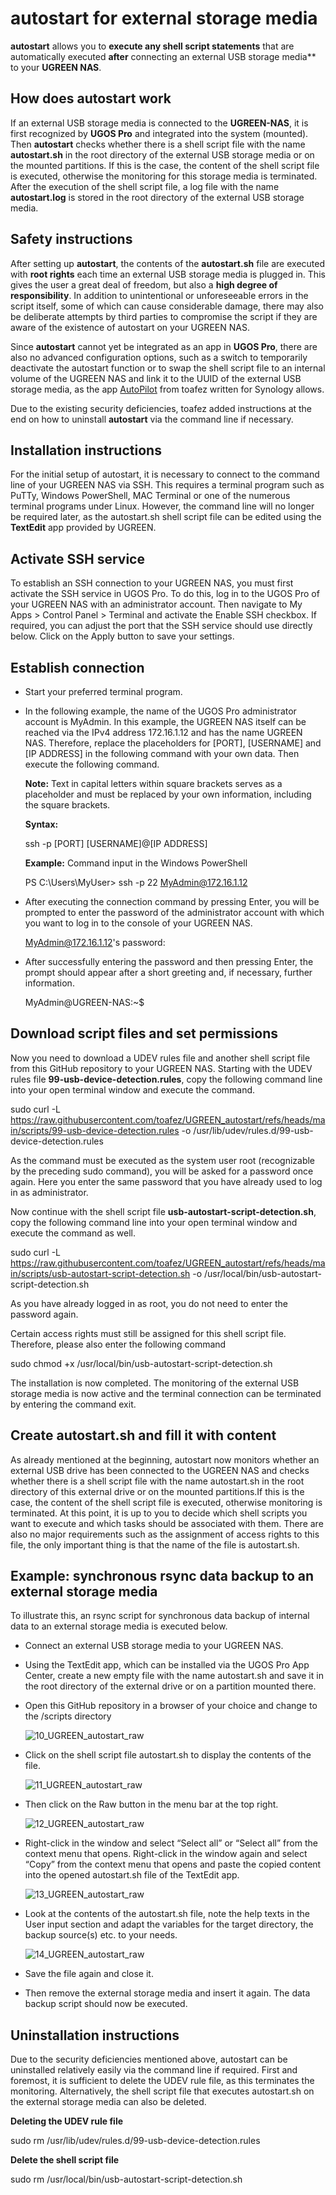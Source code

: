 # autostart for external storage media

**autostart** allows you to **execute any shell script statements** that are automatically executed **after** connecting an external USB storage media** to your **UGREEN NAS**.

## How does autostart work

If an external USB storage media is connected to the **UGREEN-NAS**, it is first recognized by **UGOS Pro** and integrated into the system (mounted). Then **autostart** checks whether there is a shell script file with the name **autostart.sh** in the root directory of the external USB storage media or on the mounted partitions. If this is the case, the content of the shell script file is executed, otherwise the monitoring for this storage media is terminated. After the execution of the shell script file, a log file with the name **autostart.log** is stored in the root directory of the external USB storage media.

## Safety instructions

After setting up **autostart**, the contents of the **autostart.sh** file are executed with **root rights** each time an external USB storage media is plugged in. This gives the user a great deal of freedom, but also a **high degree of responsibility**. In addition to unintentional or unforeseeable errors in the script itself, some of which can cause considerable damage, there may also be deliberate attempts by third parties to compromise the script if they are aware of the existence of autostart on your UGREEN NAS.

Since **autostart** cannot yet be integrated as an app in **UGOS Pro**, there are also no advanced configuration options, such as a switch to temporarily deactivate the autostart function or to swap the shell script file to an internal volume of the UGREEN NAS and link it to the UUID of the external USB storage media, as the app [AutoPilot](https://github.com/toafez/AutoPilot) from toafez written for Synology allows.

Due to the existing security deficiencies, toafez added instructions at the end on how to uninstall **autostart** via the command line if necessary.

## Installation instructions

For the initial setup of autostart, it is necessary to connect to the command line of your UGREEN NAS via SSH. This requires a terminal program such as PuTTy, Windows PowerShell, MAC Terminal or one of the numerous terminal programs under Linux. However, the command line will no longer be required later, as the autostart.sh shell script file can be edited using the **TextEdit** app provided by UGREEN.

## Activate SSH service

To establish an SSH connection to your UGREEN NAS, you must first activate the SSH service in UGOS Pro. To do this, log in to the UGOS Pro of your UGREEN NAS with an administrator account. Then navigate to My Apps > Control Panel > Terminal and activate the Enable SSH checkbox. If required, you can adjust the port that the SSH service should use directly below. Click on the Apply button to save your settings.

## Establish connection

- Start your preferred terminal program.
- In the following example, the name of the UGOS Pro administrator account is MyAdmin. In this example, the UGREEN NAS itself can be reached via the IPv4 address 172.16.1.12 and has the name UGREEN NAS. Therefore, replace the placeholders for [PORT], [USERNAME] and [IP ADDRESS] in the following command with your own data. Then execute the following command.

  **Note:** Text in capital letters within square brackets serves as a placeholder and must be replaced by your own information, including the square brackets.

  **Syntax:**

    ssh -p [PORT] [USERNAME]@[IP ADDRESS]

  **Example:** Command input in the Windows PowerShell

    PS C:\Users\MyUser> ssh -p 22 MyAdmin@172.16.1.12

- After executing the connection command by pressing Enter, you will be prompted to enter the password of the administrator account with which you want to log in to the console of your UGREEN NAS.
 
  MyAdmin@172.16.1.12's password:

- After successfully entering the password and then pressing Enter, the prompt should appear after a short greeting and, if necessary, further information.

  MyAdmin@UGREEN-NAS:~$

## Download script files and set permissions

Now you need to download a UDEV rules file and another shell script file from this GitHub repository to your UGREEN NAS. Starting with the UDEV rules file **99-usb-device-detection.rules**, copy the following command line into your open terminal window and execute the command.

 sudo curl -L https://raw.githubusercontent.com/toafez/UGREEN_autostart/refs/heads/main/scripts/99-usb-device-detection.rules -o /usr/lib/udev/rules.d/99-usb-device-detection.rules

As the command must be executed as the system user root (recognizable by the preceding sudo command), you will be asked for a password once again. Here you enter the same password that you have already used to log in as administrator.

Now continue with the shell script file **usb-autostart-script-detection.sh**, copy the following command line into your open terminal window and execute the command as well.

 sudo curl -L https://raw.githubusercontent.com/toafez/UGREEN_autostart/refs/heads/main/scripts/usb-autostart-script-detection.sh -o /usr/local/bin/usb-autostart-script-detection.sh

As you have already logged in as root, you do not need to enter the password again.

Certain access rights must still be assigned for this shell script file. Therefore, please also enter the following command

 sudo chmod +x /usr/local/bin/usb-autostart-script-detection.sh
 
The installation is now completed. The monitoring of the external USB storage media is now active and the terminal connection can be terminated by entering the command exit.
 
## Create autostart.sh and fill it with content

As already mentioned at the beginning, autostart now monitors whether an external USB drive has been connected to the UGREEN NAS and checks whether there is a shell script file with the name autostart.sh in the root directory of this external drive or on the mounted partitions.If this is the case, the content of the shell script file is executed, otherwise monitoring is terminated. At this point, it is up to you to decide which shell scripts you want to execute and which tasks should be associated with them. There are also no major requirements such as the assignment of access rights to this file, the only important thing is that the name of the file is autostart.sh.

## Example: synchronous rsync data backup to an external storage media

To illustrate this, an rsync script for synchronous data backup of internal data to an external storage media is executed below.

- Connect an external USB storage media to your UGREEN NAS.
- Using the TextEdit app, which can be installed via the UGOS Pro App Center, create a new empty file with the name autostart.sh and save it in the root directory of the external drive or on a partition mounted there.
- Open this GitHub repository in a browser of your choice and change to the /scripts directory

    ![10_UGREEN_autostart_raw](/images/10_UGREEN_autostart_raw.png)

- Click on the shell script file autostart.sh to display the contents of the file.

    ![11_UGREEN_autostart_raw](/images/11_UGREEN_autostart_raw.png)

- Then click on the Raw button in the menu bar at the top right.

    ![12_UGREEN_autostart_raw](/images/12_UGREEN_autostart_raw.png)

- Right-click in the window and select “Select all” or “Select all” from the context menu that opens. Right-click in the window again and select “Copy” from the context menu that opens and paste the copied content into the opened autostart.sh file of the TextEdit app.

    ![13_UGREEN_autostart_raw](/images/13_UGREEN_autostart_raw.png)

- Look at the contents of the autostart.sh file, note the help texts in the User input section and adapt the variables for the target directory, the backup source(s) etc. to your needs.

    ![14_UGREEN_autostart_raw](/images/14_UGREEN_autostart_raw.png)

- Save the file again and close it.
- Then remove the external storage media and insert it again. The data backup script should now be executed.

## Uninstallation instructions

Due to the security deficiencies mentioned above, autostart can be uninstalled relatively easily via the command line if required. First and foremost, it is sufficient to delete the UDEV rule file, as this terminates the monitoring. Alternatively, the shell script file that executes autostart.sh on the external storage media can also be deleted.

**Deleting the UDEV rule file**
 
 sudo rm /usr/lib/udev/rules.d/99-usb-device-detection.rules

**Delete the shell script file**
 
 sudo rm /usr/local/bin/usb-autostart-script-detection.sh
